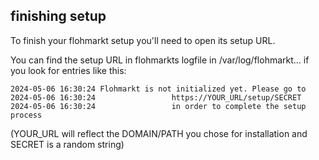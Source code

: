 ## finishing setup

To finish your flohmarkt setup you'll need to open its setup URL. 

You can find the setup URL in flohmarkts logfile in /var/log/flohmarkt… if you look for entries like this:

```
2024-05-06 16:30:24 Flohmarkt is not initialized yet. Please go to 
2024-05-06 16:30:24                 https://YOUR_URL/setup/SECRET
2024-05-06 16:30:24                 in order to complete the setup process
```

(YOUR_URL will reflect the DOMAIN/PATH you chose for installation and SECRET is a random string)

